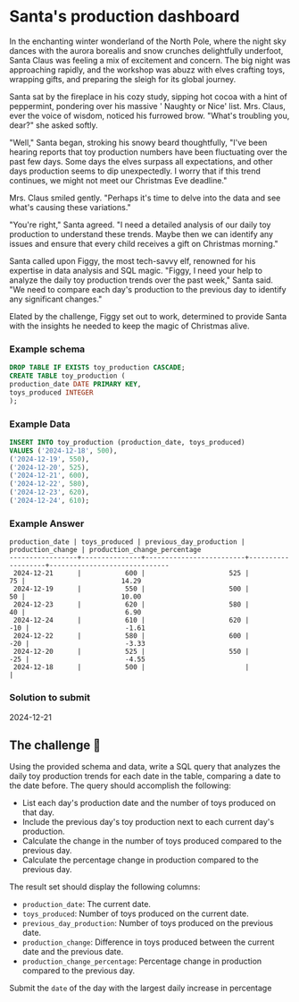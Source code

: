 # Santa's production dashboard

In the enchanting winter wonderland of the North Pole, where the night sky dances with the aurora borealis and snow
crunches delightfully underfoot, Santa Claus was feeling a mix of excitement and concern. The big night was approaching
rapidly, and the workshop was abuzz with elves crafting toys, wrapping gifts, and preparing the sleigh for its global
journey.

Santa sat by the fireplace in his cozy study, sipping hot cocoa with a hint of peppermint, pondering over his massive '
Naughty or Nice' list. Mrs. Claus, ever the voice of wisdom, noticed his furrowed brow. "What's troubling you, dear?"
she asked softly.

"Well," Santa began, stroking his snowy beard thoughtfully, "I've been hearing reports that toy production numbers have
been fluctuating over the past few days. Some days the elves surpass all expectations, and other days production seems
to dip unexpectedly. I worry that if this trend continues, we might not meet our Christmas Eve deadline."

Mrs. Claus smiled gently. "Perhaps it's time to delve into the data and see what's causing these variations."

"You're right," Santa agreed. "I need a detailed analysis of our daily toy production to understand these trends. Maybe
then we can identify any issues and ensure that every child receives a gift on Christmas morning."

Santa called upon Figgy, the most tech-savvy elf, renowned for his expertise in data analysis and SQL magic. "Figgy, I
need your help to analyze the daily toy production trends over the past week," Santa said. "We need to compare each
day's production to the previous day to identify any significant changes."

Elated by the challenge, Figgy set out to work, determined to provide Santa with the insights he needed to keep the
magic of Christmas alive.

### Example schema

```sql
DROP TABLE IF EXISTS toy_production CASCADE;
CREATE TABLE toy_production (
production_date DATE PRIMARY KEY,
toys_produced INTEGER
);
```

### Example Data

```sql
INSERT INTO toy_production (production_date, toys_produced)
VALUES ('2024-12-18', 500),
('2024-12-19', 550),
('2024-12-20', 525),
('2024-12-21', 600),
('2024-12-22', 580),
('2024-12-23', 620),
('2024-12-24', 610);
```

### Example Answer

```
production_date | toys_produced | previous_day_production | production_change | production_change_percentage 
-----------------+---------------+-------------------------+-------------------+------------------------------
 2024-12-21      |           600 |                     525 |                75 |                        14.29
 2024-12-19      |           550 |                     500 |                50 |                        10.00
 2024-12-23      |           620 |                     580 |                40 |                         6.90
 2024-12-24      |           610 |                     620 |               -10 |                        -1.61
 2024-12-22      |           580 |                     600 |               -20 |                        -3.33
 2024-12-20      |           525 |                     550 |               -25 |                        -4.55
 2024-12-18      |           500 |                         |                   |                             
```

### Solution to submit

2024-12-21

## The challenge 🎁

Using the provided schema and data, write a SQL query that analyzes the daily toy production trends for each date in the
table, comparing a date to the date before. The query should accomplish the following:

* List each day's production date and the number of toys produced on that day.
* Include the previous day's toy production next to each current day's production.
* Calculate the change in the number of toys produced compared to the previous day.
* Calculate the percentage change in production compared to the previous day.

The result set should display the following columns:

* `production_date`: The current date.
* `toys_produced`: Number of toys produced on the current date.
* `previous_day_production`: Number of toys produced on the previous date.
* `production_change`: Difference in toys produced between the current date and the previous date.
* `production_change_percentage`: Percentage change in production compared to the previous day.

Submit the `date` of the day with the largest daily increase in percentage

